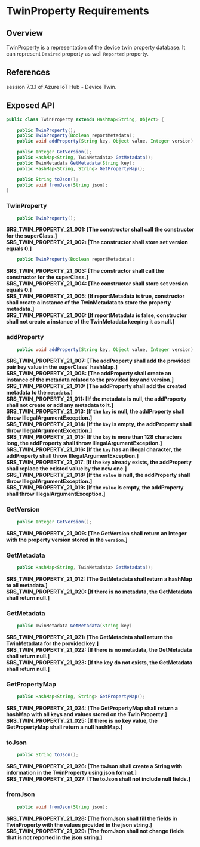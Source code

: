 # TwinProperty Requirements

## Overview

TwinProperty is a representation of the device twin property database. It can represent `Desired` property as well `Reported` property.


## References

session 7.3.1 of Azure IoT Hub - Device Twin.


## Exposed API

```java
public class TwinProperty extends HashMap<String, Object> {

    public TwinProperty();
    public TwinProperty(Boolean reportMetadata);
    public void addProperty(String key, Object value, Integer version) throws IllegalArgumentException;

    public Integer GetVersion();
    public HashMap<String, TwinMetadata> GetMetadata();
    public TwinMetadata GetMetadata(String key);
    public HashMap<String, String> GetPropertyMap();

    public String toJson();
    public void fromJson(String json);
}
```


### TwinProperty

```java
    public TwinProperty();
```

**SRS_TWIN_PROPERTY_21_001: [**The constructor shall call the constructor for the superClass.**]**  
**SRS_TWIN_PROPERTY_21_002: [**The constructor shall store set version equals 0.**]**  

```java
    public TwinProperty(Boolean reportMetadata);
```

**SRS_TWIN_PROPERTY_21_003: [**The constructor shall call the constructor for the superClass.**]**  
**SRS_TWIN_PROPERTY_21_004: [**The constructor shall store set version equals 0.**]**  
**SRS_TWIN_PROPERTY_21_005: [**If reportMetadata is true, constructor shall create a instance of the TwinMetadata to store the property metadata.**]**  
**SRS_TWIN_PROPERTY_21_006: [**If reportMetadata is false, constructor shall not create a instance of the TwinMetadata keeping it as null.**]**  

### addProperty

```java
    public void addProperty(String key, Object value, Integer version) throws IllegalArgumentException
```

**SRS_TWIN_PROPERTY_21_007: [**The addProperty shall add the provided pair key value in the superClass' hashMap.**]**  
**SRS_TWIN_PROPERTY_21_008: [**The addProperty shall create an instance of the metadata related to the provided key and version.**]**  
**SRS_TWIN_PROPERTY_21_010: [**The addProperty shall add the created metadata to the `metadata`.**]**  
**SRS_TWIN_PROPERTY_21_011: [**If the metadata is null, the addProperty shall not create or add any metadata to it.**]**  
**SRS_TWIN_PROPERTY_21_013: [**If the `key` is null, the addProperty shall throw IllegalArgumentException.**]**  
**SRS_TWIN_PROPERTY_21_014: [**If the `key` is empty, the addProperty shall throw IllegalArgumentException.**]**  
**SRS_TWIN_PROPERTY_21_015: [**If the `key` is more than 128 characters long, the addProperty shall throw IllegalArgumentException.**]**  
**SRS_TWIN_PROPERTY_21_016: [**If the `key` has an illegal character, the addProperty shall throw IllegalArgumentException.**]**  
**SRS_TWIN_PROPERTY_21_017: [**If the `key` already exists, the addProperty shall replace the existed value by the new one.**]**  
**SRS_TWIN_PROPERTY_21_018: [**If the `value` is null, the addProperty shall throw IllegalArgumentException.**]**  
**SRS_TWIN_PROPERTY_21_019: [**If the `value` is empty, the addProperty shall throw IllegalArgumentException.**]**  


### GetVersion

```java
    public Integer GetVersion();
```

**SRS_TWIN_PROPERTY_21_009: [**The GetVersion shall return an Integer with the property version stored in the `version`.**]**  


### GetMetadata

```java
    public HashMap<String, TwinMetadata> GetMetadata();
```

**SRS_TWIN_PROPERTY_21_012: [**The GetMetadata shall return a hashMap to all metadata.**]**  
**SRS_TWIN_PROPERTY_21_020: [**If there is no metadata, the GetMetadata shall return null.**]**  


### GetMetadata

```java
    public TwinMetadata GetMetadata(String key)
```

**SRS_TWIN_PROPERTY_21_021: [**The GetMetadata shall return the TwinMetadata for the provided key.**]**  
**SRS_TWIN_PROPERTY_21_022: [**If there is no metadata, the GetMetadata shall return null.**]**  
**SRS_TWIN_PROPERTY_21_023: [**If the key do not exists, the GetMetadata shall return null.**]**  

### GetPropertyMap

```java
    public HashMap<String, String> GetPropertyMap();
```

**SRS_TWIN_PROPERTY_21_024: [**The GetPropertyMap shall return a hashMap with all keys and values stored on the Twin Property.**]**  
**SRS_TWIN_PROPERTY_21_025: [**If there is no key value, the GetPropertyMap shall return a null hashMap.**]**  


### toJson

```java
    public String toJson();
```

**SRS_TWIN_PROPERTY_21_026: [**The toJson shall create a String with information in the TwinProperty using json format.**]**  
**SRS_TWIN_PROPERTY_21_027: [**The toJson shall not include null fields.**]**  


### fromJson

```java
    public void fromJson(String json);
```

**SRS_TWIN_PROPERTY_21_028: [**The fromJson shall fill the fields in TwinProperty with the values provided in the json string.**]**  
**SRS_TWIN_PROPERTY_21_029: [**The fromJson shall not change fields that is not reported in the json string.**]**  
